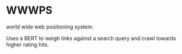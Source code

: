 # WWWPS

world wide web positioning system.

Uses a BERT to weigh links against a search query and crawl towards higher rating hits.